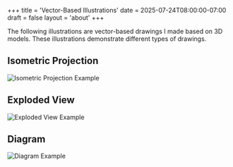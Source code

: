 +++
title = 'Vector-Based Illustrations'
date = 2025-07-24T08:00:00-07:00
draft = false
layout = 'about'
+++

The following illustrations are vector-based drawings I made based on 3D models. These illustrations demonstrate different types of drawings.

## Isometric Projection

![Isometric Projection Example](/device_iso.svg)

## Exploded View

![Exploded View Example](/camera_installation.svg)

## Diagram

![Diagram Example](/diagram_avs_legacy_data_blurred.png)
